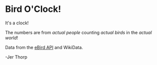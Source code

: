 # Bird O'Clock!

It's a clock!

The numbers are from *actual people* counting *actual birds* in the *actual world*!

Data from the [eBird API](https://documenter.getpostman.com/view/664302/S1ENwy59) and WikiData.

-Jer Thorp